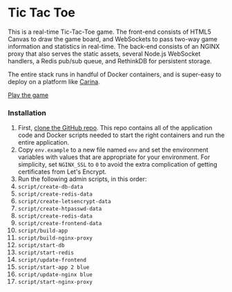 # Tic Tac Toe

This is a real-time Tic-Tac-Toe game. The front-end consists of HTML5 Canvas to draw the game board, and WebSockets to pass two-way game information and statistics in real-time. The back-end consists of an NGINX proxy that also serves the static assets, several Node.js WebSocket handlers, a Redis pub/sub queue, and RethinkDB for persistent storage.

The entire stack runs in handful of Docker containers, and is super-easy to deploy on a platform like [Carina](https://getcarina.com/).

[Play the game](https://tictac.io/)

### Installation

1. First, [clone the GitHub repo](https://github.com/ktbartholomew/tic-tac-toe). This repo contains all of the application code and Docker scripts needed to start the right containers and run the entire application.
1. Copy `env.example` to a new file named `env` and set the environment variables with values that are appropriate for your environment. For simplicity, set `NGINX_SSL` to `0` to avoid the extra complication of getting certificates from Let's Encrypt.
1. Run the following admin scripts, in this order:
  1. `script/create-db-data`
  1. `script/create-redis-data`
  1. `script/create-letsencrypt-data`
  1. `script/create-htpasswd-data`
  1. `script/create-redis-data`
  1. `script/create-frontend-data`
  1. `script/build-app`
  1. `script/build-nginx-proxy`
  1. `script/start-db`
  1. `script/start-redis`
  1. `script/update-frontend`
  1. `script/start-app 2 blue`
  1. `script/update-nginx blue`
  1. `script/start-nginx-proxy`
